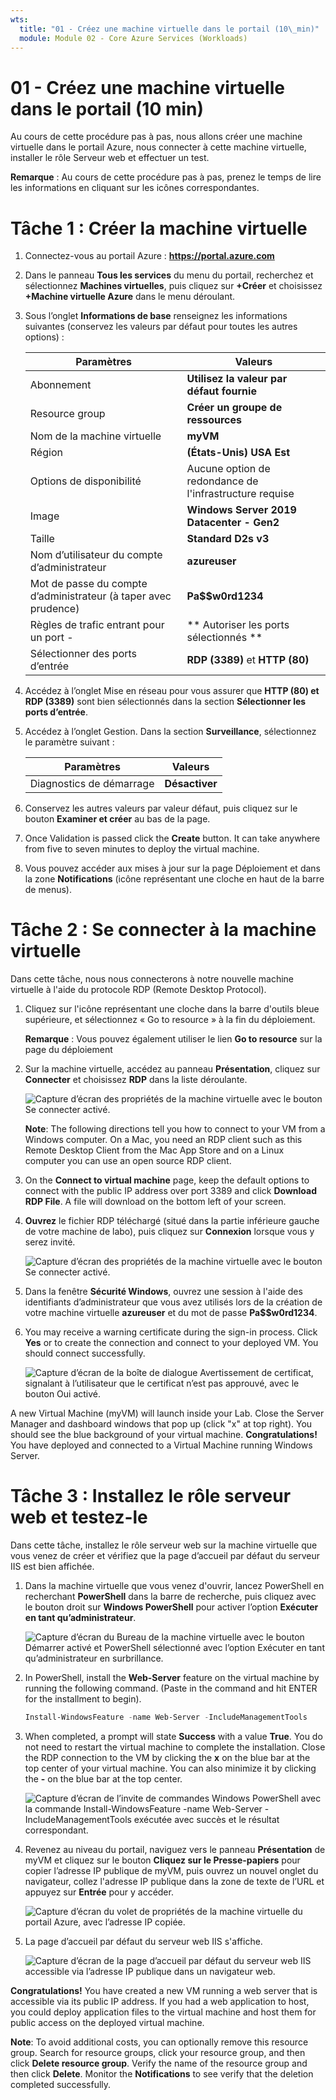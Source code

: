 ```yaml
---
wts:
  title: "01 - Créez une machine virtuelle dans le portail (10\_min)"
  module: Module 02 - Core Azure Services (Workloads)
---
```

# <a name="01---create-a-virtual-machine-in-the-portal-10-min"></a>01 - Créez une machine virtuelle dans le portail (10 min)

Au cours de cette procédure pas à pas, nous allons créer une machine virtuelle dans le portail Azure, nous connecter à cette machine virtuelle, installer le rôle Serveur web et effectuer un test. 

**Remarque** : Au cours de cette procédure pas à pas, prenez le temps de lire les informations en cliquant sur les icônes correspondantes. 

# <a name="task-1-create-the-virtual-machine"></a>Tâche 1 : Créer la machine virtuelle 
1. Connectez-vous au portail Azure : **https://portal.azure.com**

3. Dans le panneau **Tous les services** du menu du portail, recherchez et sélectionnez **Machines virtuelles**, puis cliquez sur **+Créer** et choisissez **+Machine virtuelle Azure** dans le menu déroulant.

4. Sous l’onglet **Informations de base** renseignez les informations suivantes (conservez les valeurs par défaut pour toutes les autres options) :

    | Paramètres | Valeurs |
    |  -- | -- |
    | Abonnement | **Utilisez la valeur par défaut fournie** |
    | Resource group | **Créer un groupe de ressources** |
    | Nom de la machine virtuelle | **myVM** |
    | Région | **(États-Unis) USA Est**|
    | Options de disponibilité | Aucune option de redondance de l'infrastructure requise|
    | Image | **Windows Server 2019 Datacenter - Gen2**|
    | Taille | **Standard D2s v3**|
    | Nom d’utilisateur du compte d’administrateur | **azureuser** |
    | Mot de passe du compte d’administrateur (à taper avec prudence) | **Pa$$w0rd1234**|
    | Règles de trafic entrant pour un port - | ** Autoriser les ports sélectionnés **|
    | Sélectionner des ports d’entrée | **RDP (3389)** et **HTTP (80)**| 

5. Accédez à l’onglet Mise en réseau pour vous assurer que **HTTP (80) et RDP (3389)** sont bien sélectionnés dans la section **Sélectionner les ports d’entrée**.

6. Accédez à l’onglet Gestion. Dans la section **Surveillance**, sélectionnez le paramètre suivant :

    | Paramètres | Valeurs |
    | -- | -- |
    | Diagnostics de démarrage | **Désactiver**|

7. Conservez les autres valeurs par valeur défaut, puis cliquez sur le bouton **Examiner et créer** au bas de la page.

8. Once Validation is passed click the <bpt id="p1">**</bpt>Create<ept id="p1">**</ept> button. It can take anywhere from five to seven minutes to deploy the virtual machine.

9. Vous pouvez accéder aux mises à jour sur la page Déploiement et dans la zone **Notifications** (icône représentant une cloche en haut de la barre de menus).

# <a name="task-2-connect-to-the-virtual-machine"></a>Tâche 2 : Se connecter à la machine virtuelle

Dans cette tâche, nous nous connecterons à notre nouvelle machine virtuelle à l'aide du protocole RDP (Remote Desktop Protocol). 

1. Cliquez sur l'icône représentant une cloche dans la barre d'outils bleue supérieure, et sélectionnez « Go to resource » à la fin du déploiement. 

    **Remarque** : Vous pouvez également utiliser le lien **Go to resource** sur la page du déploiement 

2. Sur la machine virtuelle, accédez au panneau **Présentation**, cliquez sur **Connecter** et choisissez **RDP** dans la liste déroulante.

    ![Capture d’écran des propriétés de la machine virtuelle avec le bouton Se connecter activé.](../images/0101.png)

    <bpt id="p1">**</bpt>Note<ept id="p1">**</ept>: The following directions tell you how to connect to your VM from a Windows computer. On a Mac, you need an RDP client such as this Remote Desktop Client from the Mac App Store and on a Linux computer you can use an open source RDP client.

2. On the <bpt id="p1">**</bpt>Connect to virtual machine<ept id="p1">**</ept> page, keep the default options to connect with the public IP address over port 3389 and click <bpt id="p2">**</bpt>Download RDP File<ept id="p2">**</ept>. A file will download on the bottom left of your screen.

3. **Ouvrez** le fichier RDP téléchargé (situé dans la partie inférieure gauche de votre machine de labo), puis cliquez sur **Connexion** lorsque vous y serez invité. 

    ![Capture d’écran des propriétés de la machine virtuelle avec le bouton Se connecter activé. ](../images/0102.png)

4. Dans la fenêtre **Sécurité Windows**, ouvrez une session à l'aide des identifiants d’administrateur que vous avez utilisés lors de la création de votre machine virtuelle **azureuser** et du mot de passe **Pa$$w0rd1234**. 

5. You may receive a warning certificate during the sign-in process. Click <bpt id="p1">**</bpt>Yes<ept id="p1">**</ept> or to create the connection and connect to your deployed VM. You should connect successfully.

    ![Capture d’écran de la boîte de dialogue Avertissement de certificat, signalant à l’utilisateur que le certificat n’est pas approuvé, avec le bouton Oui activé. ](../images/0104.png)

A new Virtual Machine (myVM) will launch inside your Lab. Close the Server Manager and dashboard windows that pop up (click "x" at top right). You should see the blue background of your virtual machine. <bpt id="p1">**</bpt>Congratulations!<ept id="p1">**</ept> You have deployed and connected to a Virtual Machine running Windows Server. 

# <a name="task-3-install-the-web-server-role-and-test"></a>Tâche 3 : Installez le rôle serveur web et testez-le

Dans cette tâche, installez le rôle serveur web sur la machine virtuelle que vous venez de créer et vérifiez que la page d’accueil par défaut du serveur IIS est bien affichée. 

1. Dans la machine virtuelle que vous venez d'ouvrir, lancez PowerShell en recherchant **PowerShell** dans la barre de recherche, puis cliquez avec le bouton droit sur **Windows PowerShell** pour activer l’option **Exécuter en tant qu’administrateur**.

    ![Capture d’écran du Bureau de la machine virtuelle avec le bouton Démarrer activé et PowerShell sélectionné avec l’option Exécuter en tant qu’administrateur en surbrillance.](../images/0105.png)

2. In PowerShell, install the <bpt id="p1">**</bpt>Web-Server<ept id="p1">**</ept> feature on the virtual machine by running the following command. (Paste in the command and hit ENTER for the installment to begin).

    ```PowerShell
    Install-WindowsFeature -name Web-Server -IncludeManagementTools
    ```
  
3. When completed, a prompt will state <bpt id="p1">**</bpt>Success<ept id="p1">**</ept> with a value <bpt id="p2">**</bpt>True<ept id="p2">**</ept>. You do not need to restart the virtual machine to complete the installation. Close the RDP connection to the VM by clicking the <bpt id="p1">**</bpt>x<ept id="p1">**</ept> on the blue bar at the top center of your virtual machine. You can also minimize it by clicking the <bpt id="p1">**</bpt><ph id="ph1">-</ph><ept id="p1">**</ept> on the blue bar at the top center.

    ![Capture d’écran de l’invite de commandes Windows PowerShell avec la commande Install-WindowsFeature -name Web-Server -IncludeManagementTools exécutée avec succès et le résultat correspondant.](../images/0106.png)

4. Revenez au niveau du portail, naviguez vers le panneau **Présentation** de myVM et cliquez sur le bouton **Cliquez sur le Presse-papiers** pour copier l’adresse IP publique de myVM, puis ouvrez un nouvel onglet du navigateur, collez l'adresse IP publique dans la zone de texte de l’URL et appuyez sur **Entrée** pour y accéder.

    ![Capture d’écran du volet de propriétés de la machine virtuelle du portail Azure, avec l’adresse IP copiée.](../images/0107.png)

5. La page d’accueil par défaut du serveur web IIS s'affiche.

    ![Capture d’écran de la page d’accueil par défaut du serveur web IIS accessible via l’adresse IP publique dans un navigateur web.](../images/0108.png)

<bpt id="p1">**</bpt>Congratulations!<ept id="p1">**</ept> You have created a new VM running a web server that is accessible via its public IP address. If you had a web application to host, you could deploy application files to the virtual machine and host them for public access on the deployed virtual machine.


<bpt id="p1">**</bpt>Note<ept id="p1">**</ept>: To avoid additional costs, you can optionally remove this resource group. Search for resource groups, click your resource group, and then click <bpt id="p1">**</bpt>Delete resource group<ept id="p1">**</ept>. Verify the name of the resource group and then click <bpt id="p1">**</bpt>Delete<ept id="p1">**</ept>. Monitor the <bpt id="p1">**</bpt>Notifications<ept id="p1">**</ept> to see verify that the deletion completed successfully. 
